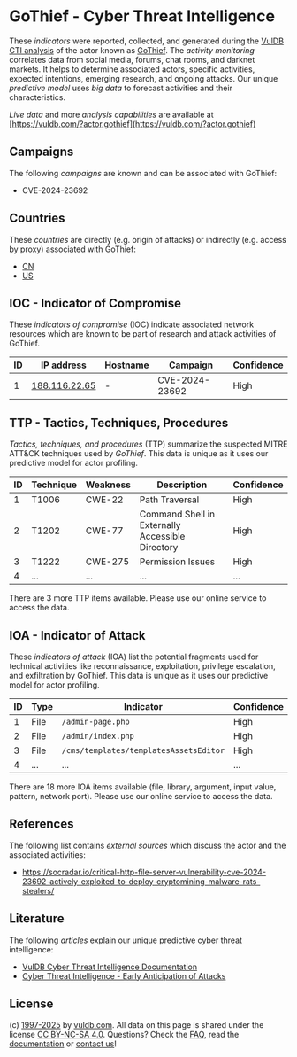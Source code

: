 # GoThief - Cyber Threat Intelligence

These _indicators_ were reported, collected, and generated during the [VulDB CTI analysis](https://vuldb.com/?kb.cti) of the actor known as [GoThief](https://vuldb.com/?actor.gothief). The _activity monitoring_ correlates data from social media, forums, chat rooms, and darknet markets. It helps to determine associated actors, specific activities, expected intentions, emerging research, and ongoing attacks. Our unique _predictive model_ uses _big data_ to forecast activities and their characteristics.

_Live data_ and more _analysis capabilities_ are available at [https://vuldb.com/?actor.gothief](https://vuldb.com/?actor.gothief)

## Campaigns

The following _campaigns_ are known and can be associated with GoThief:

* CVE-2024-23692

## Countries

These _countries_ are directly (e.g. origin of attacks) or indirectly (e.g. access by proxy) associated with GoThief:

* [CN](https://vuldb.com/?country.cn)
* [US](https://vuldb.com/?country.us)

## IOC - Indicator of Compromise

These _indicators of compromise_ (IOC) indicate associated network resources which are known to be part of research and attack activities of GoThief.

ID | IP address | Hostname | Campaign | Confidence
-- | ---------- | -------- | -------- | ----------
1 | [188.116.22.65](https://vuldb.com/?ip.188.116.22.65) | - | CVE-2024-23692 | High

## TTP - Tactics, Techniques, Procedures

_Tactics, techniques, and procedures_ (TTP) summarize the suspected MITRE ATT&CK techniques used by _GoThief_. This data is unique as it uses our predictive model for actor profiling.

ID | Technique | Weakness | Description | Confidence
-- | --------- | -------- | ----------- | ----------
1 | T1006 | CWE-22 | Path Traversal | High
2 | T1202 | CWE-77 | Command Shell in Externally Accessible Directory | High
3 | T1222 | CWE-275 | Permission Issues | High
4 | ... | ... | ... | ...

There are 3 more TTP items available. Please use our online service to access the data.

## IOA - Indicator of Attack

These _indicators of attack_ (IOA) list the potential fragments used for technical activities like reconnaissance, exploitation, privilege escalation, and exfiltration by GoThief. This data is unique as it uses our predictive model for actor profiling.

ID | Type | Indicator | Confidence
-- | ---- | --------- | ----------
1 | File | `/admin-page.php` | High
2 | File | `/admin/index.php` | High
3 | File | `/cms/templates/templatesAssetsEditor` | High
4 | ... | ... | ...

There are 18 more IOA items available (file, library, argument, input value, pattern, network port). Please use our online service to access the data.

## References

The following list contains _external sources_ which discuss the actor and the associated activities:

* https://socradar.io/critical-http-file-server-vulnerability-cve-2024-23692-actively-exploited-to-deploy-cryptomining-malware-rats-stealers/

## Literature

The following _articles_ explain our unique predictive cyber threat intelligence:

* [VulDB Cyber Threat Intelligence Documentation](https://vuldb.com/?kb.cti)
* [Cyber Threat Intelligence - Early Anticipation of Attacks](https://www.scip.ch/en/?labs.20201022)

## License

(c) [1997-2025](https://vuldb.com/?kb.changelog) by [vuldb.com](https://vuldb.com/?kb.about). All data on this page is shared under the license [CC BY-NC-SA 4.0](https://creativecommons.org/licenses/by-nc-sa/4.0/). Questions? Check the [FAQ](https://vuldb.com/?kb.faq), read the [documentation](https://vuldb.com/?kb) or [contact us](https://vuldb.com/?contact)!
